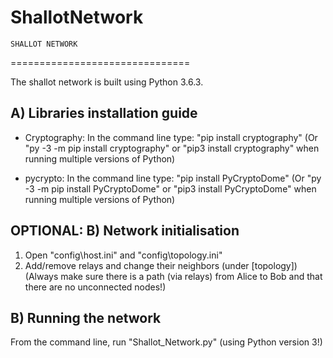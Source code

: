 # ShallotNetwork


	SHALLOT NETWORK
===============================

The shallot network is built using Python 3.6.3.


A) Libraries installation guide
---------------------------------

 - Cryptography:
In the command line type: "pip install cryptography"
(Or "py -3 -m pip install cryptography" or "pip3 install cryptography" when running multiple versions of Python)

 - pycrypto:
In the command line type: "pip install PyCryptoDome"
(Or "py -3 -m pip install PyCryptoDome"  or "pip3 install PyCryptoDome" when running multiple versions of Python)


OPTIONAL: B) Network initialisation
---------------------------------

1. Open "config\host.ini" and "config\topology.ini"
2. Add/remove relays and change their neighbors (under [topology])
(Always make sure there is a path (via relays) from Alice to Bob and that there are no unconnected nodes!)


B) Running the network
---------------------------------

From the command line, run "Shallot_Network.py" (using Python version 3!)


